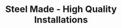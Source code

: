 ---
templateKey: index-page
title: Steel Made - High Quality Installations
image: /img/alum-facade-01.jpg
heading: Giapoutzis Efthimis
subheading: "High Quality Aluminium Door and Window Installations."
about:
  heading: Who we are
  description: "Our team of expert advisors are standing by to assist you with all your aluminium installation and stainless steel balustrade needs. With over 16 years of experience between us, your home and office building needs are in the best hands!"
  image:
    image: /img/leon-tho1_oukbg0-unsplash.jpg
    alt: people working in company
  button:
    url: /about
    label: Find out more
---